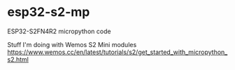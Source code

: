 # esp32-s2-mp
ESP32-S2FN4R2 micropython code

Stuff I'm doing with Wemos S2 Mini modules
https://www.wemos.cc/en/latest/tutorials/s2/get_started_with_micropython_s2.html
